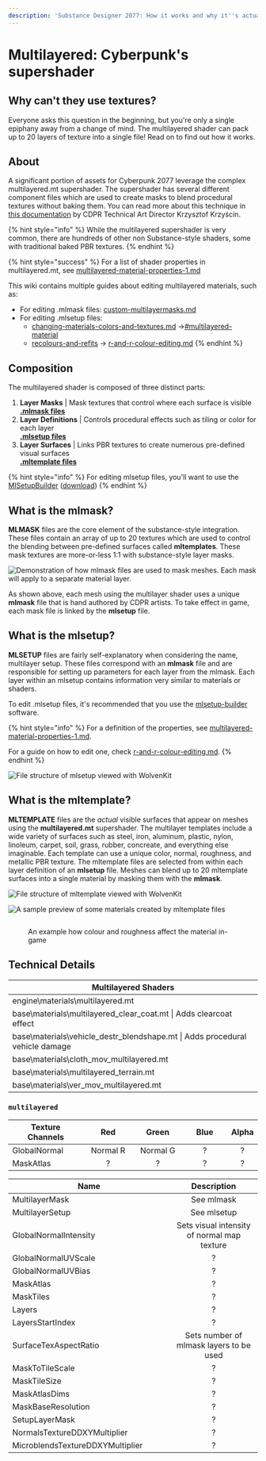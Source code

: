 ```yaml
---
description: 'Substance Designer 2077: How it works and why it''s actually super'
---
```


# Multilayered: Cyberpunk's supershader

## Why can't they use textures?

Everyone asks this question in the beginning, but you're only a single epiphany away from a change of mind. The multilayered shader can pack up to 20 layers of texture into a single file! Read on to find out how it works.

## About

A significant portion of assets for Cyberpunk 2077 leverage the complex multilayered.mt supershader. The supershader has several different component files which are used to create masks to blend procedural textures without baking them. You can read more about this technique in [this documentation](https://magazine.substance3d.com/cyberpunk-2077-a-world-full-of-substance/) by CDPR Technical Art Director Krzysztof Krzyścin.

{% hint style="info" %}
While the multilayered supershader is very common, there are hundreds of other non Substance-style shaders, some with traditional baked PBR textures.
{% endhint %}

{% hint style="success" %}
For a list of shader properties in multilayered.mt, see [multilayered-material-properties-1.md](../configuring-materials/multilayered-material-properties-1.md "mention")

This wiki contains multiple guides about editing multilayered materials, such as:

* For editing .mlmask files: [custom-multilayermasks.md](../../modding-guides/textures-and-luts/custom-multilayermasks.md "mention")
* For editing .mlsetup files:&#x20;
  * [changing-materials-colors-and-textures.md](../../modding-guides/items-equipment/editing-existing-items/changing-materials-colors-and-textures.md "mention") ->[#multilayered-material](../../modding-guides/items-equipment/editing-existing-items/changing-materials-colors-and-textures.md#multilayered-material "mention")
  * [recolours-and-refits](../../modding-guides/items-equipment/recolours-and-refits/ "mention") -> [r-and-r-colour-editing.md](../../modding-guides/items-equipment/recolours-and-refits/r-and-r-colour-editing.md "mention")
{% endhint %}

## Composition

The multilayered shader is composed of three distinct parts:

1. **Layer Masks** | Mask textures that control where each surface is visible\
   [**.mlmask files**](./#what-is-the-mlmask)
2. **Layer Definitions** | Controls procedural effects such as tiling or color for each layer\
   [**.mlsetup files**](./#what-is-the-mlsetup)
3. **Layer Surfaces** | Links PBR textures to create numerous pre-defined visual surfaces\
   [**.mltemplate files**](./#what-is-the-mltemplate)

{% hint style="info" %}
For editing mlsetup files, you'll want to use the [MlSetupBuilder](../../modding-tools/mlsetup-builder/) ([download](https://github.com/Neurolinked/MlsetupBuilder))
{% endhint %}

## What is the mlmask?

**MLMASK** files are the core element of the substance-style integration. These files contain an array of up to 20 textures which are used to control the blending between pre-defined surfaces called **mltemplates**. These mask textures are more-or-less 1:1 with substance-style layer masks.

![Demonstration of how mlmask files are used to mask meshes. Each mask will apply to a separate material layer.](../../../.gitbook/assets/mlmask\_demo.gif)

As shown above, each mesh using the multilayer shader uses a unique **mlmask** file that is hand authored by CDPR artists. To take effect in game, each mask file is linked by the **mlsetup** file.

## What is the mlsetup?

**MLSETUP** files are fairly self-explanatory when considering the name, multilayer setup. These files correspond with an **mlmask** file and are responsible for setting up parameters for each layer from the mlmask. Each layer within an mlsetup contains information very similar to materials or shaders.

To edit .mlsetup files, it's recommended that you use the [mlsetup-builder](../../modding-tools/mlsetup-builder/ "mention") software.

{% hint style="info" %}
For a definition of the properties, see [multilayered-material-properties-1.md](../configuring-materials/multilayered-material-properties-1.md "mention").

For a guide on how to edit one, check [r-and-r-colour-editing.md](../../modding-guides/items-equipment/recolours-and-refits/r-and-r-colour-editing.md "mention").
{% endhint %}

![File structure of mlsetup viewed with WolvenKit](<../../../.gitbook/assets/MLSETUP example.png>)

## What is the mltemplate?

**MLTEMPLATE** files are the _actual_ visible surfaces that appear on meshes using the **multilayered.mt** supershader. The multilayer templates include a wide variety of surfaces such as steel, iron, aluminum, plastic, nylon, linoleum, carpet, soil, grass, rubber, concreate, and everything else imaginable. Each template can use a unique color, normal, roughness, and metallic PBR texture. The mltemplate files are selected from within each layer definition of an **mlsetup** file. Meshes can blend up to 20 mltemplate surfaces into a single material by masking them with the **mlmask**.

![File structure of mltemplate viewed with WolvenKit](<../../../.gitbook/assets/MLTEMPLATE example.png>)

![A sample preview of some materials created by mltemplate files](<../../../.gitbook/assets/MLTEMPLATE previews.png>)

<figure><img src="../../../.gitbook/assets/multilayered_properties_roughness.png" alt=""><figcaption><p>An example how colour and roughness affect the material in-game</p></figcaption></figure>

## Technical Details

| Multilayered Shaders                                                             |
| -------------------------------------------------------------------------------- |
| engine\materials\multilayered.mt                                                 |
| base\materials\multilayered\_clear\_coat.mt  \|  Adds clearcoat effect           |
| base\materials\vehicle\_destr\_blendshape.mt  \|  Adds procedural vehicle damage |
| base\materials\cloth\_mov\_multilayered.mt                                       |
| base\materials\multilayered\_terrain.mt                                          |
| base\materials\ver\_mov\_multilayered.mt                                         |

### `multilayered`

<table><thead><tr><th width="192">Texture Channels</th><th width="139" align="center">Red</th><th width="134" align="center">Green</th><th width="146" align="center">Blue</th><th align="center">Alpha</th></tr></thead><tbody><tr><td>GlobalNormal</td><td align="center">Normal R</td><td align="center">Normal G</td><td align="center">?</td><td align="center">?</td></tr><tr><td>MaskAtlas</td><td align="center">?</td><td align="center">?</td><td align="center">?</td><td align="center">?</td></tr></tbody></table>

<table><thead><tr><th width="310">Name</th><th align="center">Description</th></tr></thead><tbody><tr><td>MultilayerMask</td><td align="center">See mlmask</td></tr><tr><td>MultilayerSetup</td><td align="center">See mlsetup</td></tr><tr><td>GlobalNormalIntensity</td><td align="center">Sets visual intensity of normal map texture</td></tr><tr><td>GlobalNormalUVScale</td><td align="center">?</td></tr><tr><td>GlobalNormalUVBias</td><td align="center">?</td></tr><tr><td>MaskAtlas</td><td align="center">?</td></tr><tr><td>MaskTiles</td><td align="center">?</td></tr><tr><td>Layers</td><td align="center">?</td></tr><tr><td>LayersStartIndex</td><td align="center">?</td></tr><tr><td>SurfaceTexAspectRatio</td><td align="center">Sets number of mlmask layers to be used</td></tr><tr><td>MaskToTileScale</td><td align="center">?</td></tr><tr><td>MaskTileSize</td><td align="center">?</td></tr><tr><td>MaskAtlasDims</td><td align="center">?</td></tr><tr><td>MaskBaseResolution</td><td align="center">?</td></tr><tr><td>SetupLayerMask</td><td align="center">?</td></tr><tr><td>NormalsTextureDDXYMultiplier</td><td align="center">?</td></tr><tr><td>MicroblendsTextureDDXYMultiplier</td><td align="center">?</td></tr></tbody></table>

##

